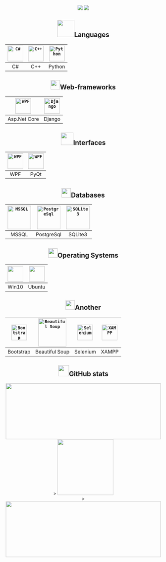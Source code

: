 <!--  Приветствие и направление разработки -->


<div align="center">
  <img src="https://readme-typing-svg.herokuapp.com?size=25&duration=1000&color=16EB00&center=true&vCenter=true&width=25&height=25&lines=%3E"/>
  <img src="https://readme-typing-svg.herokuapp.com?font=Fira+Code&size=25&pause=1000&color=000000&vCenter=true&width=310&height=25&lines=Hi+there%2C+I'm+Dmitry;BackEnd+developer"/>
</div>


<!-- Языки  -->
  
  
<h2 align="center">
  <img width=55px src="https://user-images.githubusercontent.com/86602542/169523990-981beff5-097f-4ba2-af24-fc64a74bfa5e.gif"/>Languages
</h2>
<div align="center">  

  | <code><img width=50px title="C#" src="https://user-images.githubusercontent.com/86602542/169523940-1eaa39d9-0dc6-4aa0-9d0b-ac440473a052.png"/></code> | <code><img width=50px title="C++" src="https://user-images.githubusercontent.com/86602542/197863225-493d6828-ecb8-4ddd-8555-0a7b4addc8c4.png"/></code> | <code><img width=50px title="Python" src="https://user-images.githubusercontent.com/86602542/169524407-920644ab-78ee-499d-af82-0a4f38af26b0.png"/></code> |
  | :-: | :-: | :-: |
  | C# | C++| Python |
  
</div>


<!-- Веб-фреймворки -->


<h2 align="center">
  <img height=30px src="https://user-images.githubusercontent.com/86602542/197358925-81de702b-9efb-4c8a-84cb-35a5a8bfef62.gif"/>Web-frameworks
</h2>
<div align="center">

  | <code><img width=50px title="WPF" src="https://user-images.githubusercontent.com/86602542/197358883-d3e90aea-6299-4bf6-a05f-86c7a8d68f62.png"/></code> | <code><img width=50px title="Django" src="https://user-images.githubusercontent.com/86602542/197358792-502ba9c4-ed69-4522-a0c1-f2966ecd5b16.png"/></code> |
  | :-: | :-: |
  | Asp.Net Core | Django |
  
</div>


<!-- Интерфейсы -->


<h2 align="center">
  <img height=40px src="https://user-images.githubusercontent.com/86602542/169526105-70cd46cf-98b7-4547-be82-049d1794357f.gif"/>Interfaces
</h2>
<div align="center">

  | <code><img width=50px title="WPF" src="https://user-images.githubusercontent.com/86602542/169524774-847a9d66-e57b-48b1-bc04-04263798d7ad.png"/></code> | <code><img width=50px title="WPF" src="https://user-images.githubusercontent.com/86602542/197358986-ab35e4da-1f90-475a-9c76-db88c225a791.png"/></code> |
  | :-: | :-: |
  | WPF | PyQt |
  
</div>


<!-- Базы данных  -->


<h2 align="center">
  <img height=30px src="https://user-images.githubusercontent.com/86602542/169535904-f7b4c627-b7a1-4689-9727-138587107fd5.gif"/>Databases
</h2>
<div align="center">
  
  | <code><img width=75px title="MSSQL" src="https://user-images.githubusercontent.com/86602542/169476599-0fbba1f1-a150-47cc-bf24-aa92e4171f7b.png"/></code> | <code><img width=75px title="PostgreSql" src="https://user-images.githubusercontent.com/86602542/200839167-c81c3343-1082-42ac-9b7d-ddc2c7184899.png"/></code> | <code><img width=75px title="SQLite3" src="https://user-images.githubusercontent.com/86602542/197358692-d07a0237-7aea-4aa1-9942-20e46c4f8e6e.png"/></code> |
  | :-: | :-: | :-: |
  | MSSQL | PostgreSql | SQLite3 |

</div>


<!--  Операционные системы  -->


<h2 align="center">
  <img height=30px src="https://user-images.githubusercontent.com/86602542/170211393-c0f2dd08-1da7-40cd-bb44-1a3216b4d7ee.gif"/>Operating Systems
</h2>
<div align="center">
  
  | <code><img width=50px src="https://user-images.githubusercontent.com/86602542/170212088-9b55c4ba-77da-4ca3-97dd-8067e1369d59.png"/></code>  |   <code><img width=50px src="https://user-images.githubusercontent.com/86602542/170211813-77cfbd5f-9829-428a-821a-3db0a2f3d57a.png"/></code> |
  | :-: | :-: |
  | Win10 | Ubuntu |
  
</div>


<!--  Прочее  -->


<h2 align="center">
  <img height=30px src="https://user-images.githubusercontent.com/86602542/169530095-ed0f5691-96e5-49fb-9122-e62670643361.gif"/>Another
</h2>
<div align="center">
  
  | <code><img width=50px title="Bootstrap" src="https://user-images.githubusercontent.com/86602542/169539065-c5f1b19c-6ac4-4585-b923-b19fc79690d3.png"/></code> | <code><img width=90px title="Beautiful Soup" src="https://user-images.githubusercontent.com/86602542/169539420-5cbd4ce9-db41-465a-bc5f-7c2e8a016103.png"/></code> | <code><img width=50px title="Selenium" src="https://user-images.githubusercontent.com/86602542/169539611-e1e37980-0ec4-43bb-8228-25300801d39a.png"/></code> | <code><img width=50px title="XAMPP" src="https://user-images.githubusercontent.com/86602542/169539739-bc76bbde-d570-44b5-8b1a-ef8c2910ef93.png"/></code> |
  | :-: | :-: | :-: | :-: |
  | Bootstrap | Beautiful Soup | Selenium | XAMPP
  
</div>


<!-- GitHub статистика -->


<h2 align="center">
  <img height="35px" src="https://user-images.githubusercontent.com/86602542/169537286-37882072-0bf6-4153-819d-0da3b5cce4a7.gif">GitHub stats
</h2>
<div align="center">  
  <img width=500px height=180em src="https://github-readme-stats.vercel.app/api/top-langs/?username=tovdmitrij&theme=graywhite&hide_border=true0&layout=compact&langs_count=15&count-private=true&hide_title=true"/>
</div>
<div align="center">>
  <img height=180em src="https://github-readme-stats.vercel.app/api?username=tovdmitrij&count_private=true&show_icons=true&theme=light&hide_border=true&hide_title=true"/>
</div>
<div align="center">>
  <img width=500px height=180em src="https://github-readme-streak-stats.herokuapp.com/?user=tovdmitrij&count-private=true&theme=light&hide_border=true"/>
</div>
